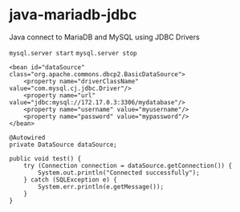# java-mariadb-jdbc
Java connect to MariaDB and MySQL using JDBC Drivers

`mysql.server start`
`mysql.server stop`

```
<bean id="dataSource" class="org.apache.commons.dbcp2.BasicDataSource">
    <property name="driverClassName" value="com.mysql.cj.jdbc.Driver"/>
    <property name="url" value="jdbc:mysql://172.17.0.3:3306/mydatabase"/>
    <property name="username" value="myusername"/>
    <property name="password" value="mypassword"/>
</bean>

@Autowired
private DataSource dataSource;

public void test() {
    try (Connection connection = dataSource.getConnection()) {
        System.out.println("Connected successfully");
    } catch (SQLException e) {
        System.err.println(e.getMessage());
    }
}
```